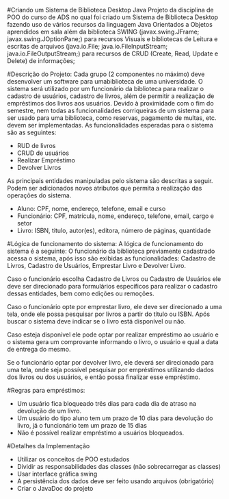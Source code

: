 #Criando um Sistema de Biblioteca Desktop Java
Projeto da disciplina de POO do curso de ADS no qual foi criado um Sistema de Biblioteca Desktop fazendo uso de vários recursos da linguagem Java Orientados a Objetos aprendidos em sala além da biblioteca SWING (javax.swing.JFrame; javax.swing.JOptionPane;) para recursos Visuais e bibliotecas de Leitura e escritas de arquivos (java.io.File; java.io.FileInputStream; java.io.FileOutputStream;) para recursos de CRUD (Create, Read, Update e Delete) de informações;
  
#Descrição do Projeto:
Cada grupo (2 componentes no máximo) deve desenvolver um software para umabiblioteca de uma universidade. O sistema será utilizado por um funcionário da biblioteca para realizar o cadastro de usuários, cadastro de livros, além de permitir a realização de empréstimos dos livros aos usuários. Devido à proximidade com o fim do semestre, nem todas as funcionalidades corriqueiras de um sistema para ser usado para uma biblioteca, como reservas, pagamento de multas, etc. devem ser implementadas. As funcionalidades esperadas para o sistema são as seguintes:

- RUD de livros
- CRUD de usuários
- Realizar Empréstimo
- Devolver Livros

As principais entidades manipuladas pelo sistema são descritas a seguir. Podem ser adicionados novos atributos que permita a realização das operações do sistema.

- Aluno: CPF, nome, endereço, telefone, email e curso
- Funcionário: CPF, matrícula, nome, endereço, telefone, email, cargo e setor
- Livro: ISBN, titulo, autor(es), editora, número de páginas, quantidade

#Lógica de funcionamento do sistema:
A lógica de funcionamento do sistema é a seguinte: O funcionário da biblioteca previamente cadastrado acessa o sistema, após isso são exibidas as funcionalidades: Cadastro de Livros, Cadastro de Usuários, Emprestar Livro e Devolver Livro. 

Caso o funcionário escolha Cadastro de Livros ou Cadastro de Usuários ele deve ser direcionado para formulários específicos para realizar o cadastro dessas entidades, bem como edições ou remoções. 

Caso o funcionário opte por emprestar livro, ele deve ser direcionado a uma tela, onde ele possa pesquisar por livros a partir do título ou ISBN. Após buscar o sistema deve indicar se o livro está disponível ou não. 

Caso esteja disponível ele pode optar por realizar empréstimo ao usuário e o sistema gera um comprovante informando o livro, o usuário e qual a data de entrega do mesmo. 

Se o funcionário optar por devolver livro, ele deverá ser direcionado para uma tela, onde seja possível pesquisar por empréstimos utilizando dados dos livros ou dos usuários, e então possa finalizar esse empréstimo.

#Regras para empréstimos:

- Um usuário fica bloqueado três dias para cada dia de atraso na devolução de um livro.
- Um usuário do tipo aluno tem um prazo de 10 dias para devolução do livro, já o funcionário tem um prazo de 15 dias
- Não é possível realizar empréstimo a usuários bloqueados.

#Detalhes da Implementação

- Utilizar os conceitos de POO estudados
- Dividir as responsabilidades das classes (não sobrecarregar as classes)
- Usar interface gráfica swing
- A persistência dos dados deve ser feito usando arquivos (obrigatório)
- Criar o JavaDoc do projeto
